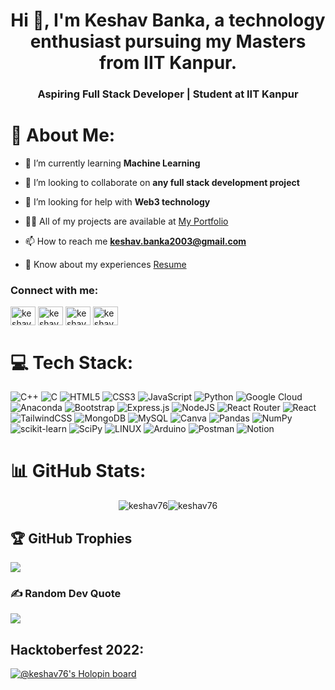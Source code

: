 <h1 align="center">Hi 👋, I'm Keshav Banka, a technology enthusiast pursuing my Masters from IIT Kanpur.</h1>
<h3 align="center">Aspiring Full Stack Developer | Student at IIT Kanpur</h3>

# 💫 About Me: 
- 🌱 I’m currently learning **Machine Learning**

- 👯 I’m looking to collaborate on **any full stack development project**

- 🤝 I’m looking for help with **Web3 technology**

- 👨‍💻 All of my projects are available at [My Portfolio](keshav-banka.vercel.app)

- 📫 How to reach me **keshav.banka2003@gmail.com**

- 📄 Know about my experiences [Resume](https://drive.google.com/file/d/1-Syo7iWp93ecNS8P7xT0FzLkCsS3HvAH/view?usp=sharing)

<h3 align="left">Connect with me:</h3>
<p align="left">
<a href="https://linkedin.com/in/keshav-banka" target="blank"><img align="center" src="https://raw.githubusercontent.com/rahuldkjain/github-profile-readme-generator/master/src/images/icons/Social/linked-in-alt.svg" alt="keshav-banka" height="30" width="40" /></a>
<a href="https://www.hackerrank.com/keshav_banka2003" target="blank"><img align="center" src="https://raw.githubusercontent.com/rahuldkjain/github-profile-readme-generator/master/src/images/icons/Social/hackerrank.svg" alt="keshav_banka2003" height="30" width="40" /></a>
<a href="https://www.leetcode.com/keshav-banka" target="blank"><img align="center" src="https://raw.githubusercontent.com/rahuldkjain/github-profile-readme-generator/master/src/images/icons/Social/leet-code.svg" alt="keshav-banka" height="30" width="40" /></a>
<a href="https://auth.geeksforgeeks.org/user/keshavbanka2003" target="blank"><img align="center" src="https://raw.githubusercontent.com/rahuldkjain/github-profile-readme-generator/master/src/images/icons/Social/geeks-for-geeks.svg" alt="keshavbanka2003" height="30" width="40" /></a>
</p>



# 💻 Tech Stack:
![C++](https://img.shields.io/badge/c++-%2300599C.svg?style=for-the-badge&logo=c%2B%2B&logoColor=white) ![C](https://img.shields.io/badge/c-%2300599C.svg?style=for-the-badge&logo=c&logoColor=white) ![HTML5](https://img.shields.io/badge/html5-%23E34F26.svg?style=for-the-badge&logo=html5&logoColor=white) ![CSS3](https://img.shields.io/badge/css3-%231572B6.svg?style=for-the-badge&logo=css3&logoColor=white) ![JavaScript](https://img.shields.io/badge/javascript-%23323330.svg?style=for-the-badge&logo=javascript&logoColor=%23F7DF1E) ![Python](https://img.shields.io/badge/python-3670A0?style=for-the-badge&logo=python&logoColor=ffdd54) ![Google Cloud](https://img.shields.io/badge/Google%20Cloud-%234285F4.svg?style=for-the-badge&logo=google-cloud&logoColor=white) ![Anaconda](https://img.shields.io/badge/Anaconda-%2344A833.svg?style=for-the-badge&logo=anaconda&logoColor=white) ![Bootstrap](https://img.shields.io/badge/bootstrap-%23563D7C.svg?style=for-the-badge&logo=bootstrap&logoColor=white) ![Express.js](https://img.shields.io/badge/express.js-%23404d59.svg?style=for-the-badge&logo=express&logoColor=%2361DAFB) ![NodeJS](https://img.shields.io/badge/node.js-6DA55F?style=for-the-badge&logo=node.js&logoColor=white) ![React Router](https://img.shields.io/badge/React_Router-CA4245?style=for-the-badge&logo=react-router&logoColor=white) ![React](https://img.shields.io/badge/react-%2320232a.svg?style=for-the-badge&logo=react&logoColor=%2361DAFB) ![TailwindCSS](https://img.shields.io/badge/tailwindcss-%2338B2AC.svg?style=for-the-badge&logo=tailwind-css&logoColor=white) ![MongoDB](https://img.shields.io/badge/MongoDB-%234ea94b.svg?style=for-the-badge&logo=mongodb&logoColor=white) ![MySQL](https://img.shields.io/badge/mysql-%2300f.svg?style=for-the-badge&logo=mysql&logoColor=white) ![Canva](https://img.shields.io/badge/Canva-%2300C4CC.svg?style=for-the-badge&logo=Canva&logoColor=white) ![Pandas](https://img.shields.io/badge/pandas-%23150458.svg?style=for-the-badge&logo=pandas&logoColor=white) ![NumPy](https://img.shields.io/badge/numpy-%23013243.svg?style=for-the-badge&logo=numpy&logoColor=white) ![scikit-learn](https://img.shields.io/badge/scikit--learn-%23F7931E.svg?style=for-the-badge&logo=scikit-learn&logoColor=white) ![SciPy](https://img.shields.io/badge/SciPy-%230C55A5.svg?style=for-the-badge&logo=scipy&logoColor=%white) ![LINUX](https://img.shields.io/badge/Linux-FCC624?style=for-the-badge&logo=linux&logoColor=black) ![Arduino](https://img.shields.io/badge/-Arduino-00979D?style=for-the-badge&logo=Arduino&logoColor=white) ![Postman](https://img.shields.io/badge/Postman-FF6C37?style=for-the-badge&logo=postman&logoColor=white) ![Notion](https://img.shields.io/badge/Notion-%23000000.svg?style=for-the-badge&logo=notion&logoColor=white)

# 📊 GitHub Stats: 
<p style="display:flex; justify-content: center;">
  <img src="https://github-readme-streak-stats.herokuapp.com/?user=Keshav76&theme=transparent" alt="keshav76"/>
  <img src="https://github-readme-stats.vercel.app/api?username=Keshav76&theme=transparent" alt="keshav76"/>
</p>


## 🏆 GitHub Trophies
![](https://github-profile-trophy.vercel.app/?username=Keshav76&theme=tokyonight&no-frame=false&no-bg=false&margin-w=4&margin-h=4)

### ✍️ Random Dev Quote
![](https://quotes-github-readme.vercel.app/api?type=horizontal&theme=transparent)


## Hacktoberfest 2022: 
[![@keshav76's Holopin board](https://holopin.me/keshav76)](https://holopin.io/@keshav76)

